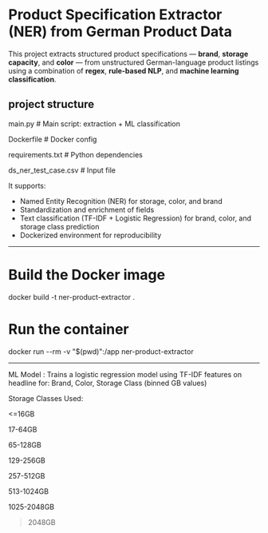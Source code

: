 # Product Specification Extractor (NER) from German Product Data

This project extracts structured product specifications — **brand**, **storage capacity**, and **color** — from unstructured German-language product listings using a combination of **regex**, **rule-based NLP**, and **machine learning classification**.


## project structure
main.py                  # Main script: extraction + ML classification

Dockerfile               # Docker config

requirements.txt         # Python dependencies

ds_ner_test_case.csv     # Input file

             


It supports:

- Named Entity Recognition (NER) for storage, color, and brand
- Standardization and enrichment of fields
- Text classification (TF-IDF + Logistic Regression) for brand, color, and storage class prediction
- Dockerized environment for reproducibility

---


# Build the Docker image
docker build -t ner-product-extractor .

# Run the container
docker run --rm -v "$(pwd)":/app ner-product-extractor

---


ML Model : Trains a logistic regression model using TF-IDF features on headline for: Brand, Color, Storage Class (binned GB values)

Storage Classes Used:

<=16GB

17-64GB

65-128GB

129-256GB

257-512GB

513-1024GB

1025-2048GB

>2048GB
